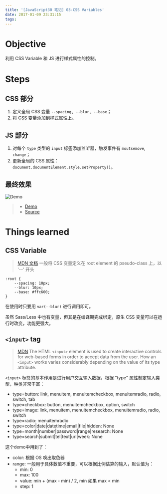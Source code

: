 ```yaml
---
title: '[JavaScript30 笔记] 03-CSS Variables'
date: 2017-01-09 23:31:15
tags:
---
```


# Objective
利用 CSS Variable 和 JS 进行样式属性的控制。

# Steps
## CSS 部分
1. 定义全局 CSS 变量 `--spacing, --blur, --base`；
2. 将 CSS 变量添加到样式属性上。

## JS 部分
1. 对每个 `type` 类型的 `input` 标签添加监听器，触发事件有 `moutsemove`, `change`；
2. 更新全局的 CSS 属性： `document.documentElement.style.setProperty()`。

## 最终效果
![Demo](JavaScript30-笔记-03-CSS-Variables/js30-03.gif)

> - [Demo](https://xg-wang.github.io/JavaScript30/03%20-%20CSS%20Variables/)
> - [Source](https://github.com/xg-wang/JavaScript30/blob/master/03%20-%20CSS%20Variables/index.html)

# Things learned
## CSS Variable
> [MDN 文档](https://developer.mozilla.org/en-US/docs/Web/CSS/Using_CSS_variables)
一般将 CSS 变量定义在 root element 的 pseudo-class 上，以 '--' 开头
```
:root {
    --spacing: 10px;
    --blur: 10px;
    --base: #ffc600;
}
```
在使用时只要用 `var(--blur)` 进行调用即可。

虽然 Sass/Less 中也有变量，但其是在编译期完成绑定，原生 CSS 变量可以在运行时改变，功能更强大。

## `<input>` tag
> [MDN](https://developer.mozilla.org/en-US/docs/Web/HTML/Element/input) The HTML `<input>` element is used to create interactive controls for web-based forms in order to accept data from the user. How an `<input>` works varies considerably depending on the value of its type attribute.

`<input>` 标签的基本作用是进行用户交互输入数据，根据 "type" 属性制定输入类型，种类非常丰富：
- type=button: link, menuitem, menuitemcheckbox, menuitemradio, radio, switch, tab
- type=checkbox: button, menuitemcheckbox, option, switch
- type=image: link, menuitem, menuitemcheckbox, menuitemradio, radio, switch
- type=radio: menuitemradio
- type=color|date|datetime|email|file|hidden: None
- type=month|number|password|range|research: None
- type=search|submit|tel|text|url|week: None

这个demo中用到了：
- color: 根据 OS 唤出取色器
- range: 一般用于具体数值不重要，可以根据比例估算的输入，默认值为：
    - min: 0
    - max: 100
    - value: min + (max - min) / 2, min 如果 max < min
    - step: 1
